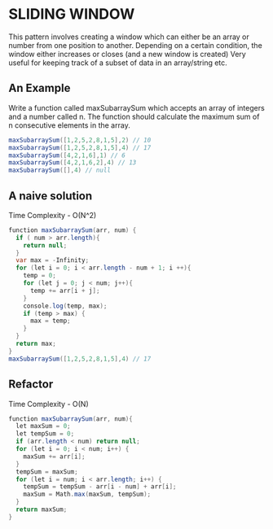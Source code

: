 # SLIDING WINDOW
This pattern involves creating a window which can either be an array or number from one position to another. Depending on a certain condition, the window either increases or closes (and a new window is created) Very useful for keeping track of a subset of data in an array/string etc.

## An Example
Write a function called maxSubarraySum which accepts an array of integers and a number called n. The function should calculate the maximum sum of n consecutive elements in the array.
```cs
maxSubarraySum([1,2,5,2,8,1,5],2) // 10
maxSubarraySum([1,2,5,2,8,1,5],4) // 17
maxSubarraySum([4,2,1,6],1) // 6
maxSubarraySum([4,2,1,6,2],4) // 13
maxSubarraySum([],4) // null
```

## A naive solution
Time Complexity - O(N^2)
```cs
function maxSubarraySum(arr, num) {
  if ( num > arr.length){
    return null;
  }
  var max = -Infinity;
  for (let i = 0; i < arr.length - num + 1; i ++){
    temp = 0;
    for (let j = 0; j < num; j++){
      temp += arr[i + j];
    }
    console.log(temp, max);
    if (temp > max) {
      max = temp;
    }
  }
  return max;
}
maxSubarraySum([1,2,5,2,8,1,5],4) // 17
```

## Refactor
Time Complexity - O(N)
```cs
function maxSubarraySum(arr, num){
  let maxSum = 0;
  let tempSum = 0;
  if (arr.length < num) return null;
  for (let i = 0; i < num; i++) {
    maxSum += arr[i];
  }
  tempSum = maxSum;
  for (let i = num; i < arr.length; i++) {
    tempSum = tempSum - arr[i - num] + arr[i];
    maxSum = Math.max(maxSum, tempSum);
  }
  return maxSum;
}
```

